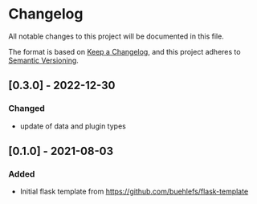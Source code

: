 # Changelog

All notable changes to this project will be documented in this file.

The format is based on [Keep a Changelog](https://keepachangelog.com/en/1.0.0/),
and this project adheres to [Semantic Versioning](https://semver.org/spec/v2.0.0.html).

## [0.3.0] - 2022-12-30

### Changed

- update of data and plugin types

## [0.1.0] - 2021-08-03

### Added

- Initial flask template from <https://github.com/buehlefs/flask-template>


<!-- TODO insert link! -->
[unreleased]: https://github.com/UST-QuAntiL/qhana-plugin-runner/
